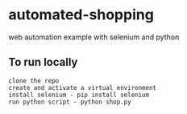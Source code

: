 # automated-shopping
web automation example with selenium and python

## To run locally
    clone the repo
    create and activate a virtual environment
    install selenium - pip install selenium
    run python script - python shop.py
